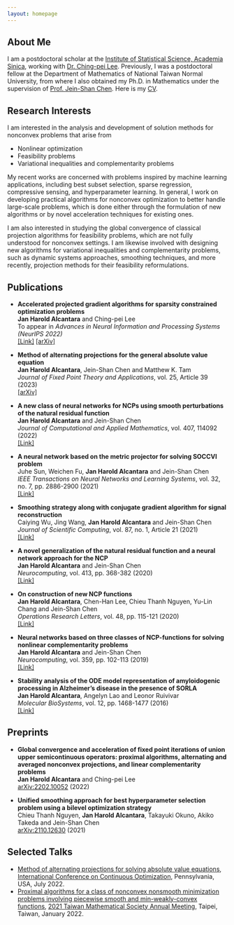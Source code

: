 ```yaml
---
layout: homepage
---
```


## About Me

I am a postdoctoral scholar at the [Institute of Statistical Science, Academia Sinica](https://www.stat.sinica.edu.tw/eng/index.php), working with [Dr. Ching-pei Lee](https://leepei.github.io/). Previously, I was a postdoctoral fellow at the Department of Mathematics of National Taiwan Normal University, from where I also obtained my Ph.D. in Mathematics under the supervision of [Prof. Jein-Shan Chen](http://math.ntnu.edu.tw/~jschen/index.php?menu=Home). Here is my [CV](https://jhalcantara.github.io/CV_Alcantara_JanHarold.pdf).

## Research Interests

I am interested in the analysis and development of solution methods for nonconvex problems that arise from
- Nonlinear optimization
- Feasibility problems
- Variational inequalities and complementarity problems

My recent works are concerned with problems inspired by machine learning applications, including best subset selection, sparse regression, compressive sensing, and hyperparameter learning. In general, I work on developing practical algorithms for nonconvex optimization to better handle large-scale problems, which is done either through the formulation of new algorithms or by novel acceleration techniques for existing ones. 

I am also interested in studying the global convergence of classical projection algorithms for feasibility problems, which are not fully understood for nonconvex settings. I am likewise involved with designing new algorithms for variational inequalities and complementarity problems, such as dynamic systems approaches, smoothing techniques, and more recently, projection methods for their feasibility reformulations.



## Publications

- **Accelerated projected gradient algorithms for sparsity constrained optimization problems** \
 **Jan Harold Alcantara** and Ching-pei Lee \
To appear in *Advances in Neural Information and Processing Systems (NeurIPS 2022)* \
[[Link]](https://openreview.net/forum?id=0Z0xltoU1q) [[arXiv]](http://arxiv.org/abs/2211.02271)

- **Method of alternating projections for the general absolute value equation** \
**Jan Harold Alcantara**, Jein-Shan Chen and Matthew K. Tam \
*Journal of Fixed Point Theory and Applications*, vol. 25, Article 39 (2023)\
 [[arXiv]](https://arxiv.org/abs/2106.03268)

- **A new class of neural networks for NCPs using smooth perturbations of the natural residual function** \
**Jan Harold Alcantara** and Jein-Shan Chen \
*Journal of Computational and Applied Mathematics*, vol. 407, 114092 (2022) \
[[Link]](https://www.sciencedirect.com/science/article/abs/pii/S0377042722000061)  

- **A neural network based on the metric projector for solving SOCCVI problem** \
Juhe Sun, Weichen Fu, **Jan Harold Alcantara** and Jein-Shan Chen \
*IEEE Transactions on Neural Networks and Learning Systems*, vol. 32, no. 7, pp. 2886-2900 (2021)\
[[Link]](https://ieeexplore.ieee.org/document/9159914)

- **Smoothing strategy along with conjugate gradient algorithm for signal reconstruction** \
Caiying Wu, Jing Wang, **Jan Harold Alcantara** and Jein-Shan Chen \
*Journal of Scientific Computing*, vol. 87, no. 1, Article 21 (2021) \
[[Link]](https://link.springer.com/article/10.1007/s10915-021-01440-z) 

- **A novel generalization of the natural residual function and a neural network approach for the NCP** \
**Jan Harold Alcantara** and Jein-Shan Chen \
*Neurocomputing*, vol. 413, pp. 368-382 (2020) \
[[Link]](https://www.sciencedirect.com/science/article/abs/pii/S092523122031047X)

- **On construction of new NCP functions** \
**Jan Harold Alcantara**, Chen-Han Lee, Chieu Thanh Nguyen, Yu-Lin Chang and Jein-Shan Chen \
*Operations Research Letters*, vol. 48, pp. 115-121 (2020) \
[[Link]](https://www.sciencedirect.com/science/article/abs/pii/S0167637720300109) 

- **Neural networks based on three classes of NCP-functions for solving nonlinear complementarity problems** \
**Jan Harold Alcantara** and Jein-Shan Chen \
*Neurocomputing*, vol. 359, pp. 102-113 (2019) \
[[Link]](https://www.sciencedirect.com/science/article/abs/pii/S0925231219308021) 

- **Stability analysis of the ODE model representation of amyloidogenic processing in Alzheimer’s disease in the presence of SORLA** \
**Jan Harold Alcantara**, Angelyn Lao and Leonor Ruivivar \
*Molecular BioSystems*, vol. 12, pp. 1468-1477 (2016) \
[[Link]](https://pubs.rsc.org/en/content/articlelanding/2016/mb/c5mb00741k/unauth) 

## Preprints

- **Global convergence and acceleration of fixed point iterations of union upper semicontinuous operators: proximal algorithms, alternating and averaged nonconvex projections, and linear complementarity problems** \
**Jan Harold Alcantara** and Ching-pei Lee \
[arXiv:2202.10052](https://arxiv.org/abs/2202.10052) (2022) 

-  **Unified smoothing approach for best hyperparameter selection problem using a bilevel optimization strategy** \
Chieu Thanh Nguyen, **Jan Harold Alcantara**, Takayuki Okuno, Akiko Takeda and Jein-Shan Chen \
[arXiv:2110.12630](https://arxiv.org/abs/2110.12630) (2021)

## Selected Talks

- [Method of alternating projections for solving absolute value equations](https://jhalcantara.github.io/MAP_AVE.pdf), [International Conference on Continuous Optimization](https://iccopt2022.lehigh.edu/), Pennsylvania, USA, July 2022.
- [Proximal algorithms for a class of nonconvex nonsmooth minimization problems involving piecewise smooth and min-weakly-convex functions](https://jhalcantara.github.io/Prox_Algorithms_Min_Convex.pdf), [2021 Taiwan Mathematical Society Annual Meeting](https://www.math.sinica.edu.tw/www/file_upload/conference/2021TMS/eng/index.html), Taipei, Taiwan, January 2022.

